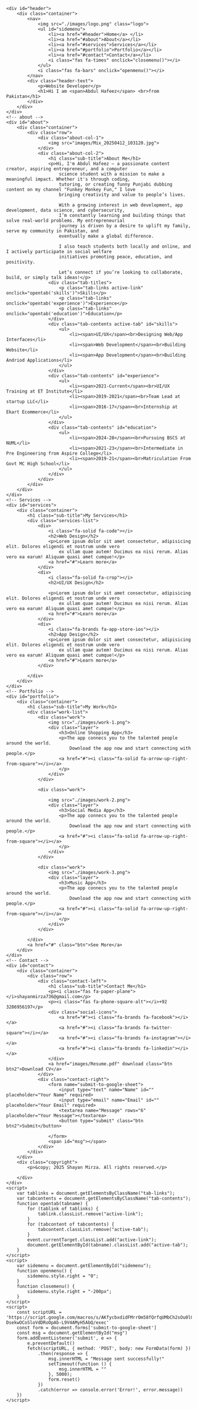 <!DOCTYPE html>
<html lang="en">

<head>
    <meta charset="UTF-8">
    <meta name="viewport" content="width=device-width, initial-scale=1.0">
    <title>Personal Portfolio</title>
    <link rel="stylesheet" href="style.css">
    <script src="https://kit.fontawesome.com/3e6cd7bd37.js" crossorigin="anonymous"></script>
</head>

<body>

    <div id="header">
        <div class="container">
            <nav>
                <img src="./images/logo.png" class="logo">
                <ul id="sidemenu">
                    <li><a href="#header">Home</a> </li>
                    <li><a href="#about">About</a></li>
                    <li><a href="#services">Services</a></li>
                    <li><a href="#portfolio">Portfolio</a></li>
                    <li><a href="#contact">Contact</a></li>
                    <i class="fas fa-times" onclick="closemenu()"></i>
                </ul>
                <i class="fas fa-bars" onclick="openmenu()"></i>
            </nav>
            <div class="header-text">
                <p>Website Developer</p>
                <h1>Hi I am <span>Abdul Hafeez</span> <br>from Pakistan</h1>
            </div>
        </div>
    </div>
    <!-- about -->
    <div id="about">
        <div class="container">
            <div class="row">
                <div class="about-col-1">
                    <img src="images/Mix_20250412_103120.jpg">
                </div>
                <div class="about-col-2">
                    <h1 class="sub-title">About Me</h1>
                    <p>Hi, I'm Abdul Hafeez — a passionate content creator, aspiring entrepreneur, and a computer
                        science student with a mission to make a meaningful impact. Whether it's through coding,
                        tutoring, or creating funny Punjabi dubbing content on my channel "Funkey Monkey Fun," I love
                        bringing creativity and value to people’s lives.

                        With a growing interest in web development, app development, data science, and cybersecurity,
                        I’m constantly learning and building things that solve real-world problems. My entrepreneurial
                        journey is driven by a desire to uplift my family, serve my community in Pakistan, and
                        eventually make a global difference.

                        I also teach students both locally and online, and I actively participate in social welfare
                        initiatives promoting peace, education, and positivity.

                        Let’s connect if you’re looking to collaborate, build, or simply talk ideas!</p>
                    <div class="tab-titles">
                        <p class="tab-links active-link" onclick="opentab('skills')">Skills</p>
                        <p class="tab-links" onclick="opentab('experience')">Experience</p>
                        <p class="tab-links" onclick="opentab('education')">Education</p>
                    </div>
                    <div class="tab-contents active-tab" id="skills">
                        <ul>
                            <li><span>UI/UX</span><br>Designing Web/App Interfaces</li>
                            <li><span>Web Development</span><br>Building Website</li>
                            <li><span>App Development</span><br>Building Andriod Applications</li>
                        </ul>
                    </div>
                    <div class="tab-contents" id="experience">
                        <ul>
                            <li><span>2021-Current</span><br>UI/UX Training at ET Institute</li>
                            <li><span>2019-2021</span><br>Team Lead at startup LLC</li>
                            <li><span>2016-17</span><br>Internship at Ekart Ecommerce</li>
                        </ul>
                    </div>
                    <div class="tab-contents" id="education">
                        <ul>
                            <li><span>2024-28</span><br>Pursuing BSCS at NUML</li>
                            <li><span>2021-23</span><br>Intermediate in Pre Engineering from Aspire College</li>
                            <li><span>2019-21</span><br>Matriculation From Govt MC High School</li>
                        </ul>
                    </div>
                </div>
            </div>
        </div>
    </div>
    <!-- Services -->
    <div id="services">
        <div class="container">
            <h1 class="sub-title">My Services</h1>
            <div class="services-list">
                <div>
                    <i class="fa-solid fa-code"></i>
                    <h2>Web Design</h2>
                    <p>Lorem ipsum dolor sit amet consectetur, adipisicing elit. Dolores eligendi et nostrum unde vero
                        ex ullam quae autem! Ducimus ea nisi rerum. Alias vero ea earum! Aliquam quasi amet cumque!</p>
                    <a href="#">Learn more</a>
                </div>
                <div>
                    <i class="fa-solid fa-crop"></i>
                    <h2>UI/UX Design</h2>

                    <p>Lorem ipsum dolor sit amet consectetur, adipisicing elit. Dolores eligendi et nostrum unde vero
                        ex ullam quae autem! Ducimus ea nisi rerum. Alias vero ea earum! Aliquam quasi amet cumque!</p>
                    <a href="#">Learn more</a>
                </div>
                <div>
                    <i class="fa-brands fa-app-store-ios"></i>
                    <h2>App Design</h2>
                    <p>Lorem ipsum dolor sit amet consectetur, adipisicing elit. Dolores eligendi et nostrum unde vero
                        ex ullam quae autem! Ducimus ea nisi rerum. Alias vero ea earum! Aliquam quasi amet cumque!</p>
                    <a href="#">Learn more</a>
                </div>

            </div>
        </div>
    </div>
    <!-- Portfolio -->
    <div id="portfolio">
        <div class="container">
            <h1 class="sub-title">My Work</h1>
            <div class="work-list">
                <div class="work">
                    <img src="./images/work-1.png">
                    <div class="layer">
                        <h3>Online Shopping App</h3>
                        <p>The app connecs you to the talented people around the world.
                            Download the app now and start connecting with people.</p>
                        <a href="#"><i class="fa-solid fa-arrow-up-right-from-square"></i></a>
                        </p>
                    </div>
                </div>

                <div class="work">

                    <img src="./images/work-2.png">
                    <div class="layer">
                        <h3>Social Media App</h3>
                        <p>The app connecs you to the talented people around the world.
                            Download the app now and start connecting with people.</p>
                        <a href="#"><i class="fa-solid fa-arrow-up-right-from-square"></i></a>
                        </p>
                    </div>
                </div>

                <div class="work">
                    <img src="./images/work-3.png">
                    <div class="layer">
                        <h3>Music App</h3>
                        <p>The app connecs you to the talented people around the world.
                            Download the app now and start connecting with people.</p>
                        <a href="#"><i class="fa-solid fa-arrow-up-right-from-square"></i></a>
                        </p>
                    </div>
                </div>

            </div>
            <a href="#" class="btn">See More</a>
        </div>
    </div>
    <!-- Contact -->
    <div id="contact">
        <div class="container">
            <div class="row">
                <div class="contact-left">
                    <h1 class="sub-title">Contact Me</h1>
                    <p><i class="fas fa-paper-plane"></i>shayanmirza736@gmail.com</p>
                    <p><i class="fas fa-phone-square-alt"></i>+92 3286956197</p>
                    <div class="social-icons">
                        <a href="#"><i class="fa-brands fa-facebook"></i></a>
                        <a href="#"><i class="fa-brands fa-twitter-square"></i></a>
                        <a href="#"><i class="fa-brands fa-instagram"></i></a>
                        <a href="#"><i class="fa-brands fa-linkedin"></i></a>
                    </div>
                    <a href="images/Resume.pdf" download class="btn btn2">Download CV</a>
                </div>
                <div class="contact-right">
                    <form name="submit-to-google-sheet">
                        <input type="text" name="Name" id="" placeholder="Your Name" required>
                        <input type="email" name="Email" id="" placeholder="Your Email" required>
                        <textarea name="Message" rows="6" placeholder="Your Message"></textarea>
                        <button type="submit" class="btn btn2">Submit</button>

                    </form>
                    <span id="msg"></span>
                </div>
            </div>
        </div>
        <div class="copyright">
            <p>&copy; 2025 Shayan Mirza. All rights reserved.</p>

        </div>
    </div>
    <script>
        var tablinks = document.getElementsByClassName("tab-links");
        var tabcontents = document.getElementsByClassName("tab-contents");
        function opentab(tabname) {
            for (tablink of tablinks) {
                tablink.classList.remove("active-link");
            }
            for (tabcontent of tabcontents) {
                tabcontent.classList.remove("active-tab");
            }
            event.currentTarget.classList.add("active-link");
            document.getElementById(tabname).classList.add("active-tab");
        }
    </script>
    <script>
        var sidemenu = document.getElementById("sidemenu");
        function openmenu() {
            sidemenu.style.right = "0";
        }
        function closemenu() {
            sidemenu.style.right = "-200px";
        }
    </script>
    <script>
        const scriptURL = 'https://script.google.com/macros/s/AKfycbxdidFMrrOm58fQrfqUMbCh2sOu0lGcQBPy-DsekwOCoSloVdDRoOpAb-L9V4AMyH5AbQ/exec'
        const form = document.forms['submit-to-google-sheet']
        const msg = document.getElementById("msg")
        form.addEventListener('submit', e => {
            e.preventDefault()
            fetch(scriptURL, { method: 'POST', body: new FormData(form) })
                .then(response => {
                    msg.innerHTML = "Message sent successfully!"
                    setTimeout(function () {
                        msg.innerHTML = ""
                    }, 5000);
                    form.reset()
                })
                .catch(error => console.error('Error!', error.message))
        })
    </script>
</body>

</html>
